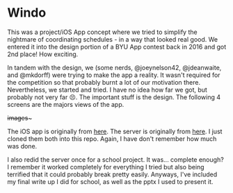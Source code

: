 # Windo

This was a project/iOS App concept where we tried to simplify the nightmare
of coordinating schedules - in a way that looked real good. We entered it into 
the design portion of a BYU App contest back in 2016 and got 2nd place! How exciting.

In tandem with the design, we (some nerds, @joeynelson42, @jdeanwaite, and @mkdorff) 
were trying to make the app a reality. It wasn't required for the competition so that probably burnt a lot of our motivation there. Nevertheless, we started and tried. I have
no idea how far we got, but probably not very far 😣. The important stuff is the design. The following 4 screens are the majors views of the app.

~~images~~~

The iOS app is originally from [here](https://github.com/joeynelson42/windo). The server
is originally from [here](https://github.com/jdeanwaite/windo-server). I just cloned them both into this repo. Again, I have don't remember how much was done.

I also redid the server once for a school project. It was... complete enough? I remember
it worked completely for everything I tried but also being terrified that it could probably
break pretty easily. Anyways, I've included my final write up I did for school, as well as the pptx I used to present it.